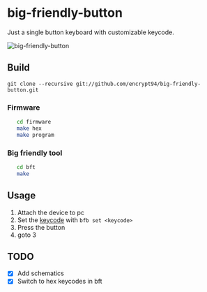big-friendly-button
===================

Just a single button keyboard with customizable keycode.

![big-friendly-button](https://i.imgur.com/LjoTHO0.png)

Build
-----

`git clone --recursive git://github.com/encrypt94/big-friendly-button.git`

### Firmware

```sh
   cd firmware
   make hex
   make program
```

### Big friendly tool

```sh
   cd bft
   make
```

Usage
-----

   1. Attach the device to pc
   2. Set the [keycode][0] with `bfb set <keycode>`
   3. Press the button
   4. goto 3

[0]: http://www.usb.org/developers/hidpage/Hut1_12v2.pdf#53 "Complete list of keycodes - page 53"

TODO
----

   * [x] Add schematics
   * [x] Switch to hex keycodes in bft
